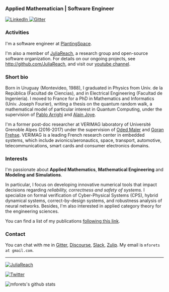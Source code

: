 ### Applied Mathematician | Software Engineer

<p> <a href="https://www.linkedin.com/in/marcelo-forets-irurtia-7b8238149/
" target="_blank"><img alt="LinkedIn" src="https://img.shields.io/badge/linkedin-%230077B5.svg?&style=for-the-badge&logo=linkedin&logoColor=white" />
  <a href="https://gitter.im/JuliaReach/Lobby" target="_blank"><img alt="Gitter" src="https://img.shields.io/gitter/room/JuliaReach/Lobby?style=for-the-badge&logo=gitter&logoColor=white" /></a>
</p>

### Activities

I'm a software engineer at [PlantingSpace](https://planting.space/).

I'm also a member of [JuliaReach](https://github.com/JuliaReach/), a research group and open-source software organization. For details on our ongoing projects, see http://github.com/JuliaReach, and visit our [youtube channel](https://www.youtube.com/channel/UC3TeyA4O5IX0lCpdfrvmKag).
  
### Short bio

Born in Uruguay (Montevideo, 1988), I graduated in Physics from Univ. de la República (Facultad de Ciencias), and in Electrical Engineering (Facultad de Ingeniería). I moved to France for a PhD in Mathematics and Informatics (Univ. Joseph Fourier), writing a thesis on the quantum random walk, a mathematical model of particular interest in Quantum Computing, under the supervision of [Pablo Arrighi](https://lmf.cnrs.fr/Perso/PabloArrighi) and [Alain Joye](https://www-fourier.ujf-grenoble.fr/~joye/). 

I'm a former post-doc researcher at VERIMAG laboratory of Université Grenoble Alpes (2016-2017) under the supervision of [Oded Maler](http://www-verimag.imag.fr/~maler/) and [Goran Frehse](https://sites.google.com/site/frehseg/). VERIMAG is a leading French research center in embedded systems, which include avionics/aeronautics, space, transport, automotive, telecommunications, smart cards and consumer electronics domains.

### Interests

I'm passionate about **Applied Mathematics**, **Mathematical Engineering** and **Modeling and Simulations**.
  
In particular, I focus on developing innovative numerical tools that impact decisions regarding *reliability, correctness and safety of systems.*  I specialize on formal verification of Cyber-Physical Systems (CPS), hybrid dynamical systems, correct-by-design systems, and robustness analysis of neural networks. Besides, I'm also interested in applied category theory for the engineering sciences.

You can find a list of my publications [following this link](https://dblp.org/pid/183/2950.html).

### Contact

You can chat with me in [Gitter](https://gitter.im/JuliaReach/Lobby), [Discourse](http://discourse.julialang.org/), [Slack](https://julialang.org/slack/), [Zulip](https://julialang.zulipchat.com). My email is `mforets at gmail.com`.

---

<a href="http://github.com/JuliaReach" target="_blank"><img alt="JuliaReach" src="https://github.com/JuliaReach/JuliaReach-website/blob/master/images/logo/JuliaReach_ISOLOGO_horizontal.jpg?raw=true" /></a>

</a> <a href="https://twitter.com/juliareach" target="_blank"><img alt="Twitter" src="https://img.shields.io/badge/twitter-%231DA1F2.svg?&style=for-the-badge&logo=twitter&logoColor=white" /></a>

![mforets's github stats](https://github-readme-stats.vercel.app/api?username=mforets&show_icons=true&theme=vue-dark)

<!--
<a href="https://github.com/anuraghazra/github-readme-stats">
  <img align="center" src="https://github-readme-stats.vercel.app/api/top-langs/?username=mforets&hide=shell&exclude_repo=escritoire&theme=darcula&langs_count=8" />
</a>
-->



<!--
**mforets/mforets** is a ✨ _special_ ✨ repository because its `README.md` (this file) appears on your GitHub profile.

Here are some ideas to get you started:

- 🔭 I’m currently working on ...
- 🌱 I’m currently learning ...
- 👯 I’m looking to collaborate on ...
- 🤔 I’m looking for help with ...
- 💬 Ask me about ...
- 📫 How to reach me: ...
- 😄 Pronouns: ...
- ⚡ Fun fact: ...
-->
